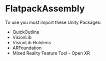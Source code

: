 # FlatpackAssembly

To use you must import these Unity Packages:

- QuickOutline
- VisionLib
- VisionLib Hololens
- ARFoundation
- Mixed Reality Feature Tool - Open XR